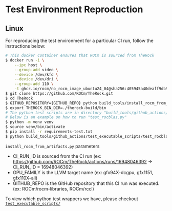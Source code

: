 # Test Environment Reproduction

## Linux

For reproducing the test environment for a particular CI run, follow the instructions below:

```bash
# This docker container ensures that ROCm is sourced from TheRock
$ docker run -i \
    --ipc host \
    --group-add video \
    --device /dev/kfd \
    --device /dev/dri \
    --group-add 110 \
    -t ghcr.io/rocm/no_rocm_image_ubuntu24_04@sha256:405945a40deaff9db90b9839c0f41d4cba4a383c1a7459b28627047bf6302a26 /bin/bash
$ git clone https://github.com/ROCm/TheRock.git
$ cd TheRock
$ GITHUB_REPOSITORY={GITHUB_REPO} python build_tools/install_rocm_from_artifacts.py --run-id {CI_RUN_ID} --amdgpu-family {GPU_FAMILY} --tests
$ export THEROCK_BIN_DIR=./therock-build/bin
# The python test scripts are in directory "build_tools/github_actions/test_executable_scripts/"
# Below is an example on how to run "test_rocblas.py"
$ python -m venv venv
$ source venv/bin/activate
$ pip install -r requirements-test.txt
$ python build_tools/github_actions/test_executable_scripts/test_rocblas.py
```

`install_rocm_from_artifacts.py` parameters

- CI_RUN_ID is sourced from the CI run (ex: https://github.com/ROCm/TheRock/actions/runs/16948046392 -> CI_RUN_ID = 16948046392)
- GPU_FAMILY is the LLVM target name (ex: gfx94X-dcgpu, gfx1151, gfx110X-all)
- GITHUB_REPO is the GitHub repository that this CI run was executed. (ex: ROCm/rocm-libraries, ROCm/rccl)

To view which python test wrappers we have, please checkout [`test_executable_scripts/`](https://github.com/ROCm/TheRock/tree/main/build_tools/github_actions/test_executable_scripts)
